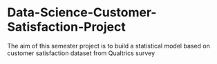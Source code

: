 # Data-Science-Customer-Satisfaction-Project
The aim of this semester project is to build a statistical model based on customer satisfaction dataset from Qualtrics survey
